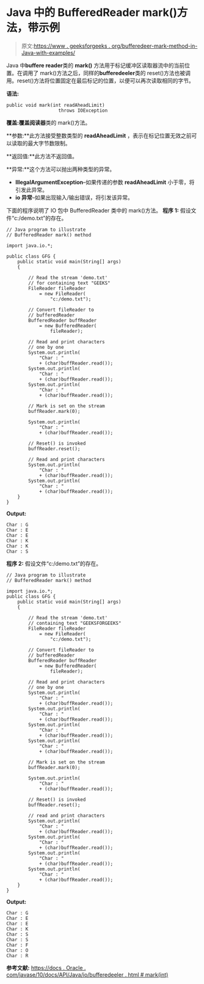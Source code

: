 # Java 中的 BufferedReader mark()方法，带示例

> 原文:[https://www . geeksforgeeks . org/bufferedeer-mark-method-in-Java-with-examples/](https://www.geeksforgeeks.org/bufferedreader-mark-method-in-java-with-examples/)

Java 中**buffere reader**类的 **mark()** 方法用于标记缓冲区读取器流中的当前位置。在调用了 mark()方法之后，同样的**bufferedeeler**类的 reset()方法也被调用。reset()方法将位置固定在最后标记的位置，以便可以再次读取相同的字节。

**语法:**

```
public void mark(int readAheadLimit) 
                   throws IOException

```

**覆盖:**覆盖**阅读器**类的 mark()方法。

**参数:**此方法接受整数类型的 **readAheadLimit** ，表示在标记位置无效之前可以读取的最大字节数限制。

**返回值:**此方法不返回值。

**异常:**这个方法可以抛出两种类型的异常。

*   **IllegalArgumentException**–如果传递的参数 **readAheadLimit** 小于零，将引发此异常。
*   **io 异常**–如果出现输入/输出错误，将引发该异常。

下面的程序说明了 IO 包中 BufferedReader 类中的 mark()方法。
**程序 1:** 假设文件“c:/demo.txt”的存在。

```
// Java program to illustrate
// BufferedReader mark() method

import java.io.*;

public class GFG {
    public static void main(String[] args)
    {

        // Read the stream 'demo.txt'
        // for containing text "GEEKS"
        FileReader fileReader
            = new FileReader(
                "c:/demo.txt");

        // Convert fileReader to
        // bufferedReader
        BufferedReader buffReader
            = new BufferedReader(
                fileReader);

        // Read and print characters
        // one by one
        System.out.println(
            "Char : "
            + (char)buffReader.read());
        System.out.println(
            "Char : "
            + (char)buffReader.read());
        System.out.println(
            "Char : "
            + (char)buffReader.read());

        // Mark is set on the stream
        buffReader.mark(0);

        System.out.println(
            "Char : "
            + (char)buffReader.read());

        // Reset() is invoked
        buffReader.reset();

        // Read and print characters
        System.out.println(
            "Char : "
            + (char)buffReader.read());
        System.out.println(
            "Char : "
            + (char)buffReader.read());
    }
}
```

**Output:**

```
Char : G
Char : E
Char : E
Char : K
Char : K
Char : S

```

**程序 2:** 假设文件“c:/demo.txt”的存在。

```
// Java program to illustrate
// BufferedReader mark() method

import java.io.*;
public class GFG {
    public static void main(String[] args)
    {

        // Read the stream 'demo.txt'
        // containing text "GEEKSFORGEEKS"
        FileReader fileReader
            = new FileReader(
                "c:/demo.txt");

        // Convert fileReader to
        // bufferedReader
        BufferedReader buffReader
            = new BufferedReader(
                fileReader);

        // Read and print characters
        // one by one
        System.out.println(
            "Char : "
            + (char)buffReader.read());
        System.out.println(
            "Char : "
            + (char)buffReader.read());
        System.out.println(
            "Char : "
            + (char)buffReader.read());
        System.out.println(
            "Char : "
            + (char)buffReader.read());

        // Mark is set on the stream
        buffReader.mark(0);

        System.out.println(
            "Char : "
            + (char)buffReader.read());

        // Reset() is invoked
        buffReader.reset();

        // read and print characters
        System.out.println(
            "Char : "
            + (char)buffReader.read());
        System.out.println(
            "Char : "
            + (char)buffReader.read());
        System.out.println(
            "Char : "
            + (char)buffReader.read());
        System.out.println(
            "Char : "
            + (char)buffReader.read());
    }
}
```

**Output:**

```
Char : G
Char : E
Char : E
Char : K
Char : S
Char : S
Char : F
Char : O
Char : R

```

**参考文献:**
[https://docs . Oracle . com/javase/10/docs/API/Java/io/bufferedeeler . html # mark(int)](https://docs.oracle.com/javase/10/docs/api/java/io/BufferedReader.html#mark(int))